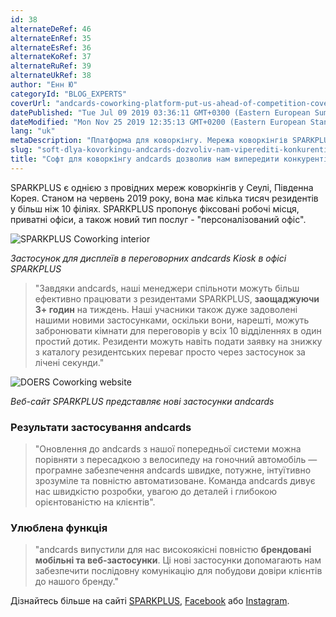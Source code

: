 ```yaml
---
id: 38
alternateDeRef: 46
alternateEnRef: 35
alternateEsRef: 36
alternateKoRef: 37
alternateRuRef: 39
alternateUkRef: 38
author: "Енн Ю"
categoryId: "BLOG_EXPERTS"
coverUrl: "andcards-coworking-platform-put-us-ahead-of-competition-cover.png"
datePublished: "Tue Jul 09 2019 03:36:11 GMT+0300 (Eastern European Summer Time)"
dateModified: "Mon Nov 25 2019 12:35:13 GMT+0200 (Eastern European Standard Time)"
lang: "uk"
metaDescription: "Платформа для коворкінгу. Мережа коворкінгів SPARKPLUS в Сеулі ділиться історією про те, як система andcards вивела їх поза межі конкуренції."
slug: "soft-dlya-kovorkingu-andcards-dozvoliv-nam-viperediti-konkurentiv"
title: "Софт для коворкінгу andcards дозволив нам випередити конкурентів"
---
```


SPARKPLUS є однією з провідних мереж коворкінгів у Сеулі, Південна Корея. Станом на червень 2019 року, вона має кілька тисяч резидентів у більш ніж 10 філіях. SPARKPLUS пропонує фіксовані робочі місця, приватні офіси, а також новий тип послуг - "персоналізований офіс".

![SPARKPLUS Coworking interior](https://s3.ap-northeast-2.amazonaws.com/blogs.andcards.com/andcards-coworking-platform-put-us-ahead-of-competition-1.png|height=1080,width=1920)

_Застосунок для дисплеїв в переговорних andcards Kiosk в офісі SPARKPLUS_



> "Завдяки andcards, наші менеджери спільноти можуть більш ефективно працювати з резидентами SPARKPLUS, **заощаджуючи 3+ годин** на тиждень. Наші учасники також дуже задоволені нашими новими застосунками, оскільки вони, нарешті, можуть забронювати кімнати для переговорів у всіх 10 відділеннях в один простий дотик. Резиденти можуть навіть подати заявку на знижку з каталогу резидентських переваг просто через застосунок за лічені секунди."

![DOERS Coworking website](https://s3.ap-northeast-2.amazonaws.com/blogs.andcards.com/andcards-coworking-platform-put-us-ahead-of-competition-2.png|height=1080,width=1920)

_Веб-сайт SPARKPLUS представляє нові застосунки andcards_



### Результати застосування andcards

> "Оновлення до andcards з нашої попередньої системи можна порівняти з пересадкою з велосипеду на гоночний автомобіль — програмне забезпечення andcards швидке, потужне, інтуїтивно зрозуміле та повністю автоматизоване. Команда andcards дивує нас швидкістю розробки, увагою до деталей і глибокою орієнтованістю на клієнтів".

### Улюблена функція

> "andcards випустили для нас високоякісні повністю **брендовані мобільні та веб-застосунки**. Ці нові застосунки допомагають нам забезпечити послідовну комунікацію для побудови довіри клієнтів до нашого бренду."

Дізнайтесь більше на сайті [SPARKPLUS](https://sparkplus.co), [Facebook](https://www.facebook.com/sparkplusoffice) або [Instagram](https://www.instagram.com/sparkplus_official/).

